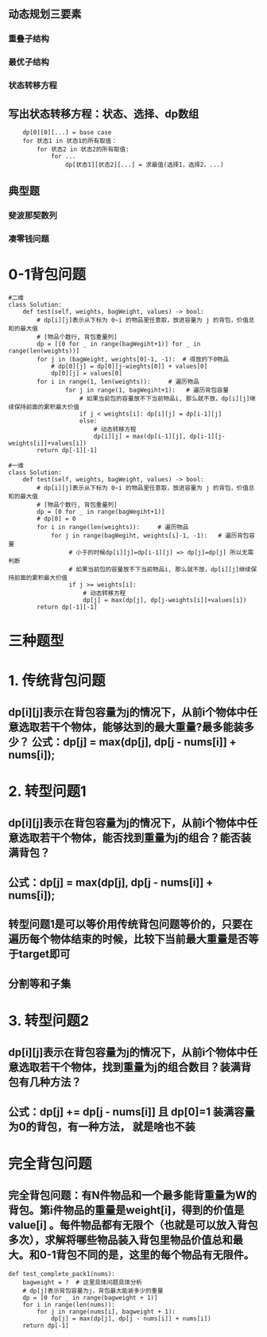 ## 动态规划三要素
### 重叠子结构
### 最优子结构
### 状态转移方程

## 写出状态转移方程：状态、选择、dp数组


```
    dp[0][0][...] = base case
    for 状态1 in 状态1的所有取值：
        for 状态2 in 状态2的所有取值:
            for ...
                dp[状态1][状态2][...] = 求最值(选择1，选择2，...)
```

## 典型题
### 斐波那契数列
### 凑零钱问题

# 0-1背包问题
```
#二维
class Solution:
    def test(self, weights, bagWeight, values) -> bool:
        # dp[i][j]表示从下标为 0~i 的物品里任意取，放进容量为 j 的背包，价值总和的最大值
        # [物品个数行, 背包重量列]
        dp = [[0 for _ in range(bagWegiht+1)] for _ in range(len(weights))]   
        for j in (bagWeight, weights[0]-1, -1):  # 得放的下0物品
            # dp[0][j] = dp[0][j-wieghts[0]] + values[0]
            dp[0][j] = values[0]   
        for i in range(1, len(weights)):     # 遍历物品
                for j in range(1, bagWegiht+1):   # 遍历背包容量
                    # 如果当前包的容量放不下当前物品i, 那么就不放，dp[i][j]继续保持前面的累积最大价值
                    if j < weights[i]: dp[i][j] = dp[i-1][j]
                    else:
                        # 动态转移方程
                        dp[i][j] = max(dp[i-1][j], dp[i-1][j-weights[i]]+values[i])
        return dp[-1][-1]

```
```
#一维
class Solution:
    def test(self, weights, bagWeight, values) -> bool:
        # dp[i][j]表示从下标为 0~i 的物品里任意取，放进容量为 j 的背包，价值总和的最大值
        # [物品个数行, 背包重量列]
        dp = [0 for _ in range(bagWegiht+1)]  
        # dp[0] = 0
        for i in range(len(weights)):     # 遍历物品
            for j in range(bagWegiht, weights[i]-1, -1):   # 遍历背包容量
                 # 小于的时候dp[i][j]=dp[i-1][j] => dp[j]=dp[j] 所以无需判断
                 # 如果当前包的容量放不下当前物品i, 那么就不放，dp[i][j]继续保持前面的累积最大价值
                 if j >= weights[i]:
                     # 动态转移方程
                     dp[j] = max(dp[j], dp[j-weights[i]]+values[i])
        return dp[-1][-1]

```

# 三种题型
# 1. 传统背包问题
## dp[i][j]表示在背包容量为j的情况下，从前i个物体中任意选取若干个物体，能够达到的最大重量?最多能装多少？ 公式：dp[j] = max(dp[j], dp[j - nums[i]] + nums[i]);
# 2. 转型问题1
## dp[i][j]表示在背包容量为j的情况下，从前i个物体中任意选取若干个物体，能否找到重量为j的组合？能否装满背包？
## 公式：dp[j] = max(dp[j], dp[j - nums[i]] + nums[i]);
## 转型问题1是可以等价用传统背包问题等价的，只要在遍历每个物体结束的时候，比较下当前最大重量是否等于target即可
## 分割等和子集
# 3. 转型问题2
## dp[i][j]表示在背包容量为j的情况下，从前i个物体中任意选取若干个物体，找到重量为j的组合数目？装满背包有几种方法？
## 公式：dp[j] += dp[j - nums[i]] 且 dp[0]=1 装满容量为0的背包，有一种方法， 就是啥也不装

# 完全背包问题
## 完全背包问题：有N件物品和一个最多能背重量为W的背包。第i件物品的重量是weight[i]，得到的价值是value[i] 。每件物品都有无限个（也就是可以放入背包多次），求解将哪些物品装入背包里物品价值总和最大。和0-1背包不同的是，这里的每个物品有无限件。
```
def test_complete_pack1(nums):
    bagweight = ?  # 这里具体问题具体分析  
    # dp[j]表示背包容量为j，背包最大能装多少的重量
    dp = [0 for _ in range(bagweight + 1)]
    for i in range(len(nums)):
        for j in range(nums[i], bagweight + 1):
            dp[j] = max(dp[j], dp[j - nums[i]] + nums[i])
    return dp[-1]
```
